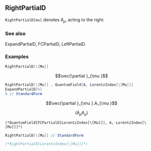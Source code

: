 ##  RightPartialD 

`RightPartialD[mu]` denotes $\partial _{\mu }$, acting to the right.

###  See also 

ExpandPartialD, FCPartialD, LeftPartialD.

###  Examples 

```mathematica
RightPartialD[\[Mu]]
```

$$\vec{\partial }_{\mu }$$

```mathematica
RightPartialD[\[Mu]] . QuantumField[A, LorentzIndex[\[Mu]]]
ExpandPartialD[%]
% // StandardForm
```

$$\vec{\partial }_{\mu }.A_{\mu }$$

$$\left.(\partial _{\mu }A_{\mu }\right)$$

```
(*QuantumField[FCPartialD[LorentzIndex[\[Mu]]], A, LorentzIndex[\[Mu]]]*)
```

```mathematica
RightPartialD[\[Mu]] // StandardForm

(*RightPartialD[LorentzIndex[\[Mu]]]*)
```